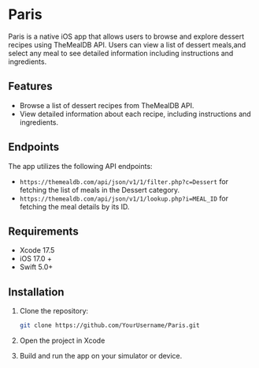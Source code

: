 # Paris

Paris is a native iOS app that allows users to browse and explore dessert recipes using TheMealDB API. 
Users can view a list of dessert meals,and select any meal to see detailed information including instructions and ingredients. 

## Features

- Browse a list of dessert recipes from TheMealDB API.
- View detailed information about each recipe, including instructions and ingredients.

## Endpoints

The app utilizes the following API endpoints:

- `https://themealdb.com/api/json/v1/1/filter.php?c=Dessert` for fetching the list of meals in the Dessert category.
- `https://themealdb.com/api/json/v1/1/lookup.php?i=MEAL_ID` for fetching the meal details by its ID.


## Requirements

- Xcode 17.5
- iOS 17.0 +
- Swift 5.0+

## Installation

1. Clone the repository:
   ```bash
   git clone https://github.com/YourUsername/Paris.git
    ```
2. Open the project in Xcode

3. Build and run the app on your simulator or device.
